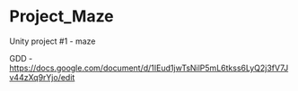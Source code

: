 # Project_Maze
Unity project #1 - maze

GDD - https://docs.google.com/document/d/1IEud1jwTsNilP5mL6tkss6LyQ2j3fV7Jv44zXq9rYjo/edit
 
